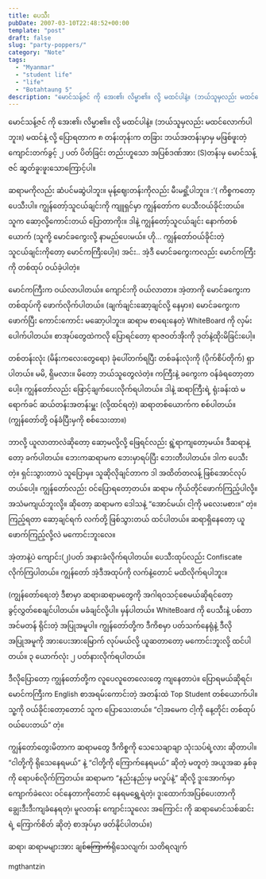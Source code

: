 ```yaml
---
title: ပေသီး
pubDate: 2007-03-10T22:48:52+00:00
template: "post"
draft: false
slug: "party-poppers/"
category: "Note"
tags:
  - "Myanmar"
  - "student life"
  - "life"
  - "Botahtaung 5"
description: "မောင်သန့်ဇင် ကို အေး၏၊ လိမ္မာ၏။ လို့ မထင်ပါနဲ့။ (ဘယ်သူမှလည်း မထင်လောက်ပါဘူး။) မထင်နဲ့ လို့ ပြောရတာက ၈ တန်းတုန်းက တခြား ဘယ်အတန်းမှာမှ မဖြစ်ဖူးတဲ့ ကျောင်းတက်ခွင့် ၂ ပတ် ပိတ်ခြင်း တည်းဟူသော အပြစ်ဒဏ်အား (S)တန်းမှ မောင်သန့်ဇင် ဆွတ်ခူးဖူးသောကြောင့်ပါ။"
---
```


မောင်သန့်ဇင် ကို အေး၏၊ လိမ္မာ၏။ လို့ မထင်ပါနဲ့။ (ဘယ်သူမှလည်း မထင်လောက်ပါဘူး။) မထင်နဲ့ လို့ ပြောရတာက ၈ တန်းတုန်းက တခြား ဘယ်အတန်းမှာမှ မဖြစ်ဖူးတဲ့ ကျောင်းတက်ခွင့် ၂ ပတ် ပိတ်ခြင်း တည်းဟူသော အပြစ်ဒဏ်အား (S)တန်းမှ မောင်သန့်ဇင် ဆွတ်ခူးဖူးသောကြောင့်ပါ။

ဆရာမကိုလည်း ဆံပင်မဆွဲပါဘူး။ မုန့်ဈေးတန်းကိုလည်း မီးမရှို့ပါဘူး။ :’( ကိစ္စကတော့ ပေသီးပါ။ ကျွန်တော့်သူငယ်ချင်းကို ကျူရှင်မှာ ကျွန်တော်က ပေသီးဝယ်ခိုင်းတယ်။ သူက ဆော့လို့ကောင်းတယ် ပြောတာကိုး။ ဒါနဲ့ ကျွန်တော့်သူငယ်ချင်း နောက်တစ်ယောက် (သူကို့ မောင်ခကွေးလို့ နာမည်ပေးမယ်။ ဟို… ကျွန်တော်ဝယ်ခိုင်းတဲ့ သူငယ်ချင်းကိုတော့ မောင်ကကြီးပေါ့။) အင်း.. အဲ့ဒီ မောင်ခကွေးကလည်း မောင်ကကြီးကို တစ်ထုပ် ဝယ်ခဲ့ပါတဲ့။

မောင်ကကြီးက ဝယ်လာပါတယ်။ ကျောင်းကို ဝယ်လာတာ။ အဲ့တာကို မောင်ခကွေးက တစ်ထုပ်ကို ဖောက်လိုက်ပါတယ်။ (ချက်ချင်းဆော့ချင်လို့ နေမှာ။) မောင်ခကွေးက ဖောက်ပြီး ကောင်းကောင်း မဆော့ပါဘူး။ ဆရာမ စာရေးနေတဲ့ WhiteBoard ကို လှမ်းပေါက်ပါတယ်။ စာအုပ်တွေထဲကလို ပြောရင်တော့ ရာဇဝတ်အိုးကို ဒုတ်နဲ့ထိုးမိခြင်းပေါ့။

တစ်တန်းလုံး (မိန်းကလေးတွေရော) ခုံပေါ်တက်ရပြီး တစ်ခန်းလုံးကို (ပိုက်စိပ်တိုက်) ရှာပါတယ်။ မမိ, ရှိမလား။ မိတော့ ဘယ်သူတွေလဲတဲ့။ ကကြီးနဲ့ ခကွေးက ဝန်ခံရတော့တာပေါ့။ ကျွန်တော်လည်း ဖြောင့်ချက်ပေးလိုက်ရပါတယ်။ ဒါနဲ့ ဆရာကြီးရဲ့ ရုံးခန်းထဲ မရောက်ခင် ဆယ်တန်းအတန်းမှူး (လို့ထင်ရတဲ့) ဆရာတစ်ယောက်က စစ်ပါတယ်။ (ကျွန်တော်တို့ ဝန်ခံပြီးမှကို စစ်သေးတာ။)

ဘာလို့ ယူလာတာလဲဆိုတော့ ဆော့မလို့လို့ ဖြေရင်လည်း ရွဲ့ရာကျတော့မယ်။ ဒီဆရာနဲ့တော့ ခက်ပါတယ်။ ဘေးကဆရာမက ဘေးမှာရပ်ပြီး ဘေးတီးပါတယ်။ ဒါက ပေသီးတဲ့။ ရှင်းသွားတာပဲ သူပြောမှ။ သူဆိုလိုချင်တာက ဒါ အထိတ်တလန့် ဖြစ်အောင်လုပ်တယ်ပေါ့။ ကျွန်တော်လည်း ဝင်ပြောရတော့တယ်။ ဆရာမ ကိုယ်တိုင်ဖောက်ကြည့်ပါလို့။ အသံမကျယ်ဘူးလို့။ ဆိုတော့ ဆရာမက ဒေါသနဲ့ “အောင်မယ်၊ ငါ့ကို မလေးမစား။” တဲ့။ ကြည့်ရတာ ဆော့ချင်ရက် လက်တို့ ဖြစ်သွားတယ် ထင်ပါတယ်။ ဆရာရှိနေတော့ ယူဖောက်ကြည့်လို့လဲ မကောင်းဘူးလေ။

အဲ့တာနဲ့ပဲ ကျောင်း(၂)ပတ် အနားခံလိုက်ရပါတယ်။ ပေသီးထုပ်လည်း Confiscate လိုက်ကြပါတယ်။ ကျွန်တော် အဲ့ဒီအထုပ်ကို လက်နဲ့တောင် မထိလိုက်ရပါဘူး။

(ကျွန်တော်ရေးတဲ့ ဒီစာမှာ ဆရာ၊ဆရာမတွေကို အဂါရဝသင့်စေမယ်ဆိုရင်တော့ ခွင့်လွှတ်စေချင်ပါတယ်။ မခံချင်လို့ပါ။ မှန်ပါတယ်။ WhiteBoard ကို ပေသီးနဲ့ ပစ်တာ အင်မတန် ရိုင်းတဲ့ အပြုအမူပါ။ ကျွန်တော်တို့က ဒီကိစမှာ ပတ်သက်နေရုံနဲ့ ဒီလိုအပြုအမူကို အားပေးအားမြောက် လုပ်မယ်လို့ ယူဆတာတော့ မကောင်းဘူးလို့ ထင်ပါတယ်။ ၃ ယောက်လုံး ၂ ပတ်နားလိုက်ရပါတယ်။

ဒီလိုပြောတော့ ကျွန်တော်တို့က လူပေလူတေလေးတွေ ကျနေတာပဲ။ ပြောရမယ်ဆိုရင်၊ မောင်ကကြီးက English စာအရမ်းကောင်းတဲ့ အတန်းထဲ Top Student တစ်ယောက်ပါ။ သူ့ကို ဝယ်ခိုင်းတော့တောင် သူက ပြောသေးတယ်။ “ငါ့အမေက ငါ့ကို နေ့တိုင်း တစ်ထုပ်ဝယ်ပေးတယ်” တဲ့။

ကျွန်တော်တွေးမိတာက ဆရာမတွေ ဒီကိစ္စကို သေသေချာချာ သုံးသပ်ရဲ့လား ဆိုတာပါ။ “ငါတို့ကို ရိုသေနေရမယ်” နဲ့ “ငါတို့ကို ကြောက်နေရမယ်” ဆိုတဲ့ မတူတဲ့ အယူအဆ နှစ်ခုကို ရောပစ်လိုက်ကြတယ်။ ဆရာမက “နည်းနည်းမှ မလှုပ်နဲ့” ဆိုလို့ ဒူးအောက်မှာ ကျောက်ခဲလေး ဝင်နေတာကိုတောင် နေရမရွှေ့ရဲတဲ့၊ ဒူးထောက်အပြစ်ပေးတာကို ချွေးဒီးဒီးကျခံနေရတဲ့၊ မူလတန်း ကျောင်းသူလေး အကြောင်း ကို ဆရာမောင်သစ်ဆင်းရဲ့ ကြောက်စိတ် ဆိုတဲ့ စာအုပ်မှာ ဖတ်နိုင်ပါတယ်။)

ဆရာ၊ ဆရာမများအား ချစ်<del>ကြောက်</del>ရိုသေလျက်၊ သတိရလျက်

mgthantzin
